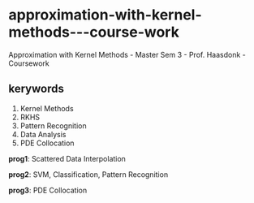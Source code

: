 # approximation-with-kernel-methods---course-work
Approximation with Kernel Methods - Master Sem 3 - Prof. Haasdonk - Coursework

**kerywords**
-------------
1. Kernel Methods
2. RKHS
3. Pattern Recognition
4. Data Analysis
5. PDE Collocation

**prog1**: Scattered Data Interpolation

**prog2**: SVM, Classification, Pattern Recognition

**prog3**: PDE Collocation
